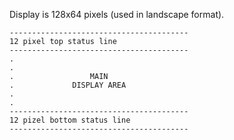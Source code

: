 Display is 128x64 pixels (used in landscape format).

    ----------------------------------------
    12 pixel top status line
    ----------------------------------------
    .
    .
    .                 MAIN
    .             DISPLAY AREA
    .
    .
    ----------------------------------------
    12 pizel bottom status line
    ----------------------------------------